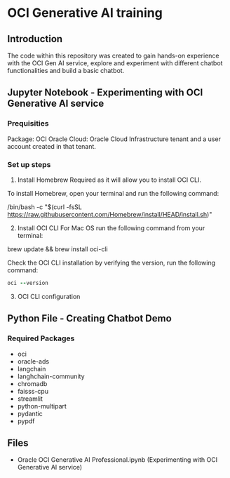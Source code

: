 # OCI Generative AI training

## Introduction

The code within this repository was created to gain hands-on experience with the OCI Gen AI service, explore and experiment with different chatbot functionalities and build a basic chatbot.

## Jupyter Notebook - Experimenting with OCI Generative AI service
### Prequisities 
Package: OCI
Oracle Cloud: Oracle Cloud Infrastructure tenant and a user account created in that tenant.

### Set up steps

1) Install Homebrew
Required as it will allow you to install OCI CLI.

To install Homebrew, open your terminal and run the following command:

/bin/bash -c "$(curl -fsSL https://raw.githubusercontent.com/Homebrew/install/HEAD/install.sh)"

2) Install OCI CLI
For Mac OS run the following command from your terminal:

brew update && brew install oci-cli

Check the OCI CLI installation by verifying the version, run the following command:


```ruby
oci --version
```
3) OCI CLI configuration



## Python File - Creating Chatbot Demo
### Required Packages
- oci
- oracle-ads
- langchain
- langhchain-community
- chromadb
- faisss-cpu
- streamlit
- python-multipart
- pydantic
- pypdf

## Files
- Oracle OCI Generative AI Professional.ipynb (Experimenting with OCI Generative AI service)
